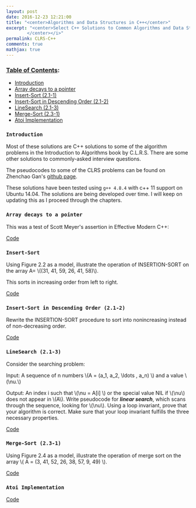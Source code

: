 ```yaml
---
layout: post
date: 2016-12-23 12:21:00
title: "<center>Algorithms and Data Structures in C++</center>"
excerpt: "<center>Select C++ Solutions to Common Algorithms and Data Structure Problems
        </center></i>"
permalink: CLRS-C++
comments: true
mathjax: true
---
```


<script type="text/x-mathjax-config">
MathJax.Hub.Config({
  TeX: { equationNumbers: { autoNumber: "AMS" } }
});
</script>

<!--Mathjax Parser -->
<script type="text/javascript" async
  src="https://cdn.mathjax.org/mathjax/latest/MathJax.js?config=TeX-MML-AM_CHTML">
</script>

<script type="text/x-mathjax-config">
MathJax.Hub.Config({
  tex2jax: {inlineMath: [['$','$'], ['\\(','\\)']]}
});
</script>

### [Table of Contents](#table-of-contents):

  - [Introduction](#introduction)
  - [Array decays to a pointer](#array-decays-to-a-pointer)
  - [Insert-Sort (2.1-1)](#insert-sort)
  - [Insert-Sort in Descending Order (2.1-2)](#insert-sort-in-descending-order-(2.1-2))
  - [LineSearch (2.1-3)](#lineSearch-(2.1-3))
  - [Merge-Sort (2.3-1)](#merge-sort-(2.3-1))
  - [Atoi Implementation](#atoi-implementation)

<a name='introduction'></a>
### `Introduction`

Most of these solutions are C++ solutions to some of the algorithm problems in the Introduction to Algorithms book by C.L.R.S. 
There are some other solutions to commonly-asked interview questions.

The pseudocodes to some of the CLRS problems can be found on Zhenchao Gan's [github page](https://github.com/gzc/CLRS).

These solutions have been tested using `g++ 4.8.4` with c++ 11 support on Ubuntu 14.04. The solutions are being developed over time. I will keep on updating this as I proceed through the chapters. 

<a name='array-decays-to-a-pointer'></a>
### `Array decays to a pointer`

This was a test of Scott Meyer's assertion in Effective Modern C++:

[Code](https://github.com/lakehanne/CLRS/blob/master/src/arraydecaystopointer.cxx)

<a name='insert-sort'></a>
### `Insert-Sort`

Using Figure 2.2 as a model, illustrate the operation of INSERTION-SORT on the
array A= \\((31, 41, 59, 26, 41, 58)\\).

This sorts in increasing order from left to right.

[Code](https://github.com/lakehanne/CLRS/blob/master/src/insertsort.cxx)

<a name='insert-sort-in-descending-order-(2.1-2)'></a>
### `Insert-Sort in Descending Order (2.1-2)`

Rewrite the INSERTION-SORT procedure to sort into nonincreasing instead of non-decreasing order.

[Code](https://github.com/lakehanne/CLRS/blob/master/src/insertsort_descending.cxx)

<a name='lineSearch-(2.1-3)'></a>
### `LineSearch (2.1-3)`

Consider the searching problem:

Input: A sequence of n numbers \\(A = (a\_1, a\_2, \ldots , a\_n) \\) and a value \\(\nu.\\)

Output: An index i such that \\(\nu = A[i] \\) or the special value NIL if \\(\nu\\) does not appear in \\(A\\).
Write pseudocode for _**linear search**_, which scans through the sequence, looking for \\(\nu\\). Using a loop invariant, prove that your algorithm is correct. Make sure that your loop invariant fulfills the three necessary properties.

[Code](https://github.com/lakehanne/CLRS/blob/master/src/linesearch.cxx)

<a name='merge-sort-(2.3-1)'></a>
### `Merge-Sort (2.3-1)`

Using Figure 2.4 as a model, illustrate the operation of merge sort on the array \\( A = (3, 41, 52, 26, 38, 57, 9, 49) \\).

[Code](https://github.com/lakehanne/CLRS/blob/master/src/mergesort.cxx)

<a name='atoi-implementation'></a>
### `Atoi Implementation`

[Code](https://github.com/lakehanne/CLRS/blob/master/src/atoi.cxx)